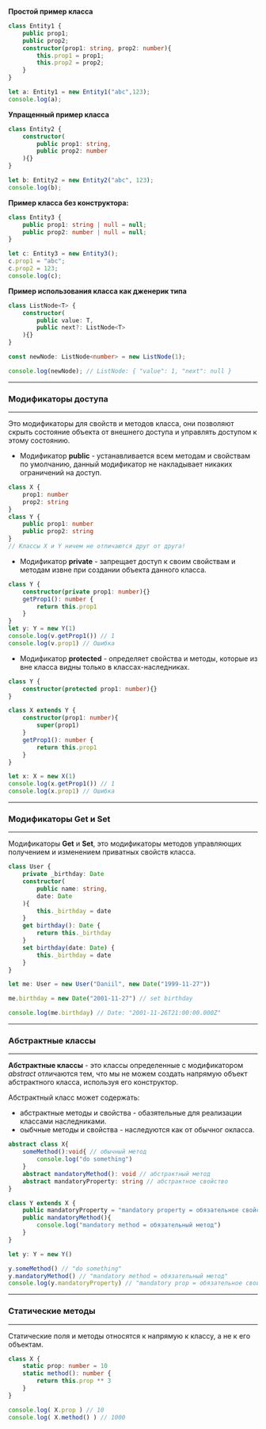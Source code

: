 
**Простой пример класса**
```ts
class Entity1 {
	public prop1;
	public prop2;
	constructor(prop1: string, prop2: number){
		this.prop1 = prop1;
		this.prop2 = prop2;
	}
}

let a: Entity1 = new Entity1("abc",123);
console.log(a);
```

**Упращенный пример класса**
```ts
class Entity2 {
	constructor(
		public prop1: string,
		public prop2: number
	){}
}

let b: Entity2 = new Entity2("abc", 123);
console.log(b);
```

**Пример класса без конструктора:**
```ts
class Entity3 {
	public prop1: string | null = null;
	public prop2: number | null = null;
}

let c: Entity3 = new Entity3();
c.prop1 = "abc";
c.prop2 = 123;
console.log(c);
```

**Пример использования класса как дженерик типа**
```ts
class ListNode<T> {
	constructor(
		public value: T,
		public next?: ListNode<T>
	){}
}

const newNode: ListNode<number> = new ListNode(1);

console.log(newNode); // ListNode: { "value": 1, "next": null }
```



---
### Модификаторы доступа
---

Это модификаторы для свойств и методов класса, они позволяют скрыть состояние объекта от внешнего доступа и управлять доступом к этому состоянию.

- Модификатор **public** - устанавливается всем методам и свойствам по умолчанию, данный модификатор не накладывает никаких ограничений на доступ.

```ts
class X {
	prop1: number
	prop2: string
}
class Y {
	public prop1: number
	public prop2: string
}
// Классы X и Y ничем не отличаются друг от друга!
```

- Модификатор **private** - запрещает доступ к своим свойствам и методам извне при создании объекта данного класса.

```ts
class Y {
	constructor(private prop1: number){}
	getProp1(): number {
		return this.prop1
	}
}
let y: Y = new Y(1)
console.log(v.getProp1()) // 1
console.log(v.prop1) // Ошибка
```

- Модификатор **protected** - определяет свойства и методы, которые из вне класса видны только в классах-наследниках.

```ts
class Y {
	constructor(protected prop1: number){}
}

class X extends Y {
	constructor(prop1: number){
		super(prop1)
	}
	getProp1(): number {
		return this.prop1
	}
}

let x: X = new X(1)
console.log(x.getProp1()) // 1
console.log(x.prop1) // Ошибка
```



---
### Модификаторы Get и Set
---

Модификаторы **Get** и **Set**, это модификаторы методов управляющих получением и изменением приватных свойств класса.

```ts
class User {
	private _birthday: Date
	constructor(
		public name: string,
		date: Date
	){
		this._birthday = date
	}
	get birthday(): Date {
		return this._birthday
	}
	set birthday(date: Date) {
		this._birthday = date
	}
}

let me: User = new User("Daniil", new Date("1999-11-27"))

me.birthday = new Date("2001-11-27") // set birthday

console.log(me.birthday) // Date: "2001-11-26T21:00:00.000Z"
```



---
### Абстрактные классы
---

**Абстрактные классы** - это классы определенные с модификатором *abstract* отличаются тем, что мы не можем создать напрямую объект абстрактного класса, используя его конструктор.

Абстрактный класс может содержать:
- абстрактные методы и свойства -  обазятельные для реализации классами наследниками.
- оыбчные методы и свойства - наследуются как от обычног окласса.

```ts
abstract class X{
	someMethod():void{ // обычный метод
		console.log("do something")
	}
	abstract mandatoryMethod(): void // абстрактный метод
	abstract mandatoryProperty: string // абстрактное свойство
}

class Y extends X {
	public mandatoryProperty = "mandatory property = обязательное свойство"
	public mandatoryMethod(){
		console.log("mandatory method = обязательный метод")
	}
}

let y: Y = new Y()

y.someMethod() // "do something"
y.mandatoryMethod() // "mandatory method = обязательный метод"
console.log(y.mandatoryProperty) // "mandatory prop = обязательное свойство"
```



---
### Статические методы
---
Статические поля и методы относятся к напрямую к классу, а не к его объектам.

```ts
class X {
	static prop: number = 10
	static method(): number {
		return this.prop ** 3
	}
}

console.log( X.prop ) // 10
console.log( X.method() ) // 1000
```

